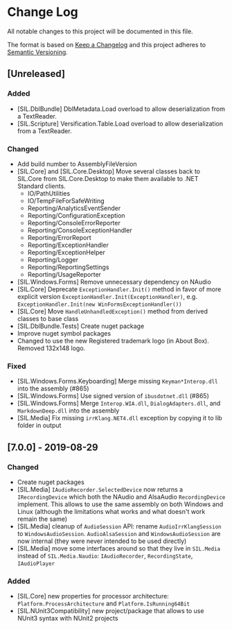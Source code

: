 # Change Log

All notable changes to this project will be documented in this file.

The format is based on [Keep a Changelog](http://keepachangelog.com/)
and this project adheres to [Semantic Versioning](http://semver.org/).

<!-- Available types of changes:
### Added
### Changed
### Fixed
### Deprecated
### Removed
### Security
-->

## [Unreleased]

### Added
- [SIL.DblBundle] DblMetadata.Load overload to allow deserialization from a TextReader.
- [SIL.Scripture] Versification.Table.Load overload to allow deserialization from a TextReader.

### Changed

- Add build number to AssemblyFileVersion
- [SIL.Core] and [SIL.Core.Desktop] Move several classes back to SIL.Core from SIL.Core.Desktop to make
  them available to .NET Standard clients.
  - IO/PathUtilities
  - IO/TempFileForSafeWriting
  - Reporting/AnalyticsEventSender
  - Reporting/ConfigurationException
  - Reporting/ConsoleErrorReporter
  - Reporting/ConsoleExceptionHandler
  - Reporting/ErrorReport
  - Reporting/ExceptionHandler
  - Reporting/ExceptionHelper
  - Reporting/Logger
  - Reporting/ReportingSettings
  - Reporting/UsageReporter
- [SIL.Windows.Forms] Remove unnecessary dependency on NAudio
- [SIL.Core] Deprecate `ExceptionHandler.Init()` method in favor of more explicit version
  `ExceptionHandler.Init(ExceptionHandler)`, e.g. `ExceptionHandler.Init(new WinFormsExceptionHandler())`
- [SIL.Core] Move `HandleUnhandledException()` method from derived classes to base class
- [SIL.DblBundle.Tests] Create nuget package
- Improve nuget symbol packages
- Changed to use the new Registered trademark logo (in About Box). Removed 132x148 logo.

### Fixed

- [SIL.Windows.Forms.Keyboarding] Merge missing `Keyman*Interop.dll` into the assembly (#865)
- [SIL.Windows.Forms] Use signed version of `ibusdotnet.dll` (#865)
- [SIL.Windows.Forms] Merge `Interop.WIA.dll`, `DialogAdapters.dll`, and `MarkdownDeep.dll` into the assembly
- [SIL.Media] Fix missing `irrKlang.NET4.dll` exception by copying it to lib folder in output

## [7.0.0] - 2019-08-29

### Changed

- Create nuget packages
- [SIL.Media] `IAudioRecorder.SelectedDevice` now returns a `IRecordingDevice` which both the
  NAudio and AlsaAudio `RecordingDevice` implement. This allows to use the same assembly
  on both Windows and Linux (although the limitations what works and what doesn't work remain the
  same)
- [SIL.Media] cleanup of `AudioSession` API: rename `AudioIrrKlangSession` to `WindowsAudioSession`.
  `AudioAlsaSession` and `WindowsAudioSession` are now  internal (they were never intended to
  be used directly)
- [SIL.Media] move some interfaces around so that they live in `SIL.Media` instead of
  `SIL.Media.Naudio`: `IAudioRecorder`, `RecordingState`, `IAudioPlayer`

### Added

- [SIL.Core] new properties for processor architecture: `Platform.ProcessArchitecture` and
  `Platform.IsRunning64Bit`
- [SIL.NUnit3Compatibility] new project/package that allows to use NUnit3 syntax with NUnit2
  projects
